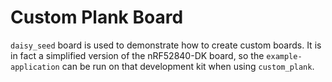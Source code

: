 # Custom Plank Board

`daisy_seed` board is used to demonstrate how to create custom boards. It is
in fact a simplified version of the nRF52840-DK board, so the
`example-application` can be run on that development kit when using
`custom_plank`.
